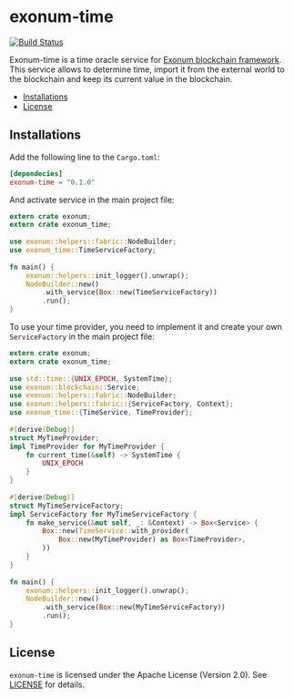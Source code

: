 # exonum-time

[![Build Status](https://travis-ci.com/exonum/exonum-time.svg?branch=master)](https://travis-ci.com/exonum/exonum-time)

Exonum-time is a time oracle service for [Exonum blockchain framework](https://exonum.com/).
This service allows to determine time, 
import it from the external world to the blockchain 
and keep its current value in the blockchain.

* [Installations](#installations)
* [License](#license)

## Installations

Add the following line to the `Cargo.toml`:

```toml
[dependecies]
exonum-time = "0.1.0"
```

And activate service in the main project file:

```rust
extern crate exonum;
extern crate exonum_time;
 
use exonum::helpers::fabric::NodeBuilder;
use exonum_time::TimeServiceFactory;
 
fn main() {
    exonum::helpers::init_logger().unwrap();
    NodeBuilder::new()
        .with_service(Box::new(TimeServiceFactory))
        .run();
}
```

To use your time provider, you need to implement it and create your own `ServiceFactory`
in the main project file:

```rust
extern crate exonum;
extern crate exonum_time;
 
use std::time::{UNIX_EPOCH, SystemTime};
use exonum::blockchain::Service;
use exonum::helpers::fabric::NodeBuilder;
use exonum::helpers::fabric::{ServiceFactory, Context};
use exonum_time::{TimeService, TimeProvider};
 
#[derive(Debug)]
struct MyTimeProvider;
impl TimeProvider for MyTimeProvider {
    fn current_time(&self) -> SystemTime {
        UNIX_EPOCH
    }
}
 
#[derive(Debug)]
struct MyTimeServiceFactory;
impl ServiceFactory for MyTimeServiceFactory {
    fn make_service(&mut self, _: &Context) -> Box<Service> {
        Box::new(TimeService::with_provider(
            Box::new(MyTimeProvider) as Box<TimeProvider>,
        ))
    }
}
 
fn main() {
    exonum::helpers::init_logger().unwrap();
    NodeBuilder::new()
        .with_service(Box::new(MyTimeServiceFactory))
        .run();
}
```

## License

`exonum-time` is licensed under the Apache License (Version 2.0). See [LICENSE](https://github.com/exonum/exonum-time/blob/master/LICENSE) for details.
